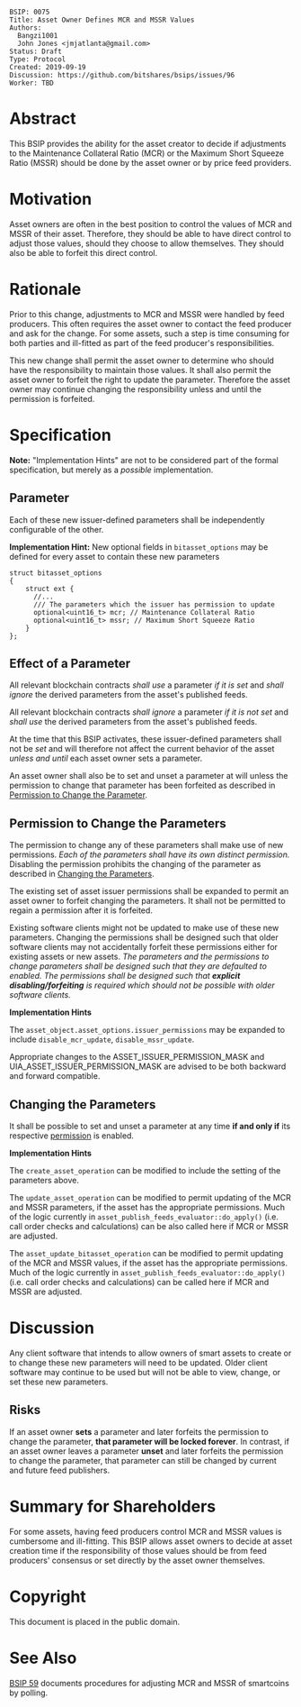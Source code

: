 ```
BSIP: 0075
Title: Asset Owner Defines MCR and MSSR Values
Authors:
  Bangzi1001
  John Jones <jmjatlanta@gmail.com>
Status: Draft
Type: Protocol
Created: 2019-09-19
Discussion: https://github.com/bitshares/bsips/issues/96
Worker: TBD
```

# Abstract
This BSIP provides the ability for the asset creator to decide if adjustments to the Maintenance Collateral Ratio (MCR) or the Maximum Short Squeeze Ratio (MSSR) should be done by the asset owner or by price feed providers.

# Motivation
Asset owners are often in the best position to control the values of MCR and MSSR of their asset. Therefore, they should be able to have direct control to adjust those values, should they choose to allow themselves. They should also be able to forfeit this direct control.

# Rationale
Prior to this change, adjustments to MCR and MSSR were handled by feed producers. This often requires the asset owner to contact the feed producer and ask for the change. For some assets, such a step is time consuming for both parties and ill-fitted as part of the feed producer's responsibilities.

This new change shall permit the asset owner to determine who should have the responsibility to maintain those values.  It shall also permit the asset owner to forfeit the right to update the parameter.  Therefore the asset owner may continue changing the responsibility unless and until the permission is forfeited.


# Specification

**Note:** "Implementation Hints" are not to be considered part of the formal specification, but merely as a _possible_ implementation.

## Parameter

Each of these new issuer-defined parameters shall be independently configurable of the other.

**Implementation Hint:** New optional fields in `bitasset_options` may be defined for every asset to contain these new parameters

```
struct bitasset_options
{
	struct ext {
      //...
      /// The parameters which the issuer has permission to update
      optional<uint16_t> mcr; // Maintenance Collateral Ratio
      optional<uint16_t> mssr; // Maximum Short Squeeze Ratio
    }
};
```

## Effect of a Parameter

All relevant blockchain contracts _shall use_ a parameter _if it is set_ and _shall ignore_ the derived parameters from the asset's published feeds.

All relevant blockchain contracts _shall ignore_ a parameter _if it is not set_ and _shall use_ the derived parameters from the asset's published feeds.

At the time that this BSIP activates, these issuer-defined parameters shall not be _set_ and will therefore not affect the current behavior of the asset _unless and until_ each asset owner sets a parameter.

An asset owner shall also be to set and unset a parameter at will unless the permission to change that parameter has been forfeited as described in [Permission to Change the Parameter](#permissions).


## <div id="permissions">Permission to Change the Parameters</div>

The permission to change any of these parameters shall make use of new permissions.  _Each of the parameters shall have its own distinct permission._  Disabling the permission prohibits the changing of the parameter as described in [Changing the Parameters](#changing-parameters).

The existing set of asset issuer permissions shall be expanded to permit an asset owner to forfeit changing the parameters.  It shall not be permitted to regain a permission after it is forfeited.

Existing software clients might not be updated to make use of these new parameters.  Changing the permissions shall be designed such that older software clients may not accidentally forfeit these permissions either for existing assets or new assets.  _The parameters and the permissions to change parameters shall be designed such that they are defaulted to enabled.  The permissions shall be designed such that **explicit disabling/forfeiting** is required which should not be possible with older software clients._

**Implementation Hints**

The `asset_object.asset_options.issuer_permissions` may be expanded to include `disable_mcr_update`, `disable_mssr_update`.

Appropriate changes to the ASSET_ISSUER_PERMISSION_MASK and UIA_ASSET_ISSUER_PERMISSION_MASK are advised to be both backward and forward compatible.


## <div id="changing-parameters">Changing the Parameters</div>

It shall be possible to set and unset a parameter at any time __if and only if__ its respective [permission](#permissions) is enabled.

**Implementation Hints**

The `create_asset_operation` can be modified to include the setting of the parameters above.

The `update_asset_operation` can be modified to permit updating of the MCR and MSSR parameters, if the asset has the appropriate permissions.  Much of the logic currently in `asset_publish_feeds_evaluator::do_apply()` (i.e. call order checks and calculations) can be also called here if MCR or MSSR are adjusted.

The `asset_update_bitasset_operation` can be modified to permit updating of the MCR and MSSR values, if the asset has the appropriate permissions.  Much of the logic currently in `asset_publish_feeds_evaluator::do_apply()` (i.e. call order checks and calculations) can be called here if MCR and MSSR are adjusted.


# Discussion

Any client software that intends to allow owners of smart assets to create or to change these new parameters will need to be updated.  Older client software may continue to be used but will not be able to view, change, or set these new parameters.


## Risks

If an asset owner **sets** a parameter and later forfeits the permission to change the parameter, **that parameter will be locked forever**.  In contrast, if an asset owner leaves a parameter **unset** and later forfeits the permission to change the parameter, that parameter can still be changed by current and future feed publishers.


# Summary for Shareholders
For some assets, having feed producers control MCR and MSSR values is cumbersome and ill-fitting. This BSIP allows asset owners to decide at asset creation time if the responsibility of those values should be from feed producers' consensus or set directly by the asset owner themselves.

# Copyright
This document is placed in the public domain.

# See Also
[BSIP 59](https://github.com/bitshares/bsips/blob/master/bsip-0059.md) documents procedures for adjusting MCR and MSSR of smartcoins by polling.

